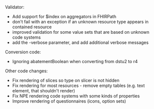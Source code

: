 Validator:

* Add support for $index on aggregators in FHIRPath
* don't fail with an exception if an unknown resource type appears in contained resource
* improved validation for some value sets that are based on unknown code systems
* add the -verbose parameter, and add additional verbose messages

Conversion code:

* Ignoring abatementBoolean when converting from dstu2 to r4

Other code changes:

* Fix rendering of slices so type on slicer is not hidden
* Fix rendering for most resources - remove empty tables (e.g. text element, that shouldn't render)
* Fix NPE rendering code systems with some kinds of properties
* Improve rendering of questionnaires (icons, option sets)
